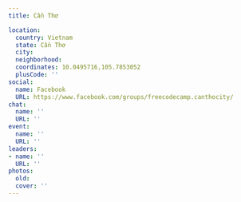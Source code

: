 ```yaml
---
title: Cần Thơ

location:
  country: Vietnam
  state: Cần Thơ
  city: 
  neighborhood: 
  coordinates: 10.0495716,105.7853052
  plusCode: ''
social:
  name: Facebook
  URL: https://www.facebook.com/groups/freecodecamp.canthocity/
chat:
  name: ''
  URL: ''
event:
  name: ''
  URL: ''
leaders:
- name: ''
  URL: ''
photos:
  old: 
  cover: ''
---
```

